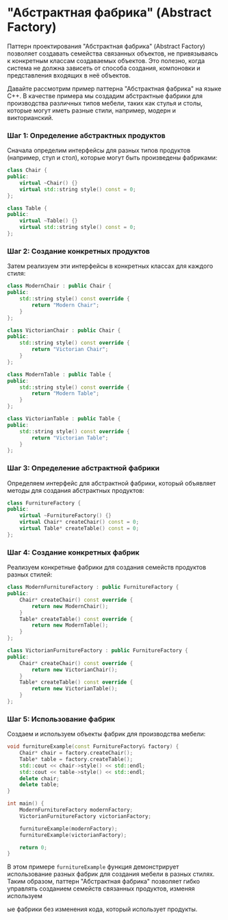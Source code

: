 # "Абстрактная фабрика" (Abstract Factory)

Паттерн проектирования "Абстрактная фабрика" (Abstract Factory) позволяет создавать семейства связанных объектов, не привязываясь к конкретным классам создаваемых объектов. Это полезно, когда система не должна зависеть от способа создания, компоновки и представления входящих в неё объектов.

Давайте рассмотрим пример паттерна "Абстрактная фабрика" на языке C++. В качестве примера мы создадим абстрактные фабрики для производства различных типов мебели, таких как стулья и столы, которые могут иметь разные стили, например, модерн и викторианский.

### Шаг 1: Определение абстрактных продуктов

Сначала определим интерфейсы для разных типов продуктов (например, стул и стол), которые могут быть произведены фабриками:

```cpp
class Chair {
public:
    virtual ~Chair() {}
    virtual std::string style() const = 0;
};

class Table {
public:
    virtual ~Table() {}
    virtual std::string style() const = 0;
};
```

### Шаг 2: Создание конкретных продуктов

Затем реализуем эти интерфейсы в конкретных классах для каждого стиля:

```cpp
class ModernChair : public Chair {
public:
    std::string style() const override {
        return "Modern Chair";
    }
};

class VictorianChair : public Chair {
public:
    std::string style() const override {
        return "Victorian Chair";
    }
};

class ModernTable : public Table {
public:
    std::string style() const override {
        return "Modern Table";
    }
};

class VictorianTable : public Table {
public:
    std::string style() const override {
        return "Victorian Table";
    }
};
```

### Шаг 3: Определение абстрактной фабрики

Определяем интерфейс для абстрактной фабрики, который объявляет методы для создания абстрактных продуктов:

```cpp
class FurnitureFactory {
public:
    virtual ~FurnitureFactory() {}
    virtual Chair* createChair() const = 0;
    virtual Table* createTable() const = 0;
};
```

### Шаг 4: Создание конкретных фабрик

Реализуем конкретные фабрики для создания семейств продуктов разных стилей:

```cpp
class ModernFurnitureFactory : public FurnitureFactory {
public:
    Chair* createChair() const override {
        return new ModernChair();
    }
    Table* createTable() const override {
        return new ModernTable();
    }
};

class VictorianFurnitureFactory : public FurnitureFactory {
public:
    Chair* createChair() const override {
        return new VictorianChair();
    }
    Table* createTable() const override {
        return new VictorianTable();
    }
};
```

### Шаг 5: Использование фабрик

Создаем и используем объекты фабрик для производства мебели:

```cpp
void furnitureExample(const FurnitureFactory& factory) {
    Chair* chair = factory.createChair();
    Table* table = factory.createTable();
    std::cout << chair->style() << std::endl;
    std::cout << table->style() << std::endl;
    delete chair;
    delete table;
}

int main() {
    ModernFurnitureFactory modernFactory;
    VictorianFurnitureFactory victorianFactory;

    furnitureExample(modernFactory);
    furnitureExample(victorianFactory);

    return 0;
}
```

В этом примере `furnitureExample` функция демонстрирует использование разных фабрик для создания мебели в разных стилях. Таким образом, паттерн "Абстрактная фабрика" позволяет гибко управлять созданием семейств связанных продуктов, изменяя используем

ые фабрики без изменения кода, который использует продукты.